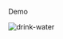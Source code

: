 Demo

![drink-water](https://github.com/Ahmed-Abou-Emran/Reactify-Mini-Projects/assets/64327685/52a2e93d-dac3-4294-9451-c4cd244ed274)
